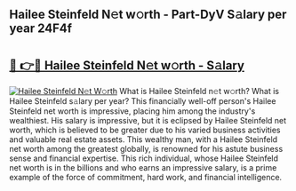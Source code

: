 ## Hailee Steinfeld N𝚎t w𝚘rth - Part-DyV S𝚊lary per year 24F4f

# <h2><a href="http://gc1taf.nevu.top/?p=Hailee+Steinfeld">🔗 👉🔴 Hailee Steinfeld N𝚎t w𝚘rth - S𝚊lary</a></h2>

[![Hailee Steinfeld N𝚎t W𝚘rth](https://i.imgur.com/Oavwk0R.jpeg)](http://gc1taf.nevu.top/?p=Hailee+Steinfeld)
What is Hailee Steinfeld n𝚎t w𝚘rth? What is Hailee Steinfeld s𝚊lary per year?
This financially well-off person's Hailee Steinfeld net worth is impressive, placing him among the industry's wealthiest. His salary is impressive, but it is eclipsed by Hailee Steinfeld net worth, which is believed to be greater due to his varied business activities and valuable real estate assets. This wealthy man, with a Hailee Steinfeld net worth among the greatest globally, is renowned for his astute business sense and financial expertise. This rich individual, whose Hailee Steinfeld net worth is in the billions and who earns an impressive salary, is a prime example of the force of commitment, hard work, and financial intelligence.
